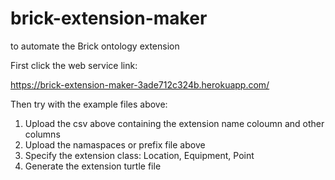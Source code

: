 # brick-extension-maker
to automate the Brick ontology extension

First click the web service link:

https://brick-extension-maker-3ade712c324b.herokuapp.com/

Then try with the example files above:
1. Upload the csv above containing the extension name coloumn and other columns
2. Upload the namaspaces or prefix file above
3. Specify the extension class: Location, Equipment, Point
4. Generate the extension turtle file   
